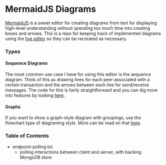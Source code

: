 # MermaidJS Diagrams

[MermaidJS](https://mermaidjs.github.io/#/) is a sweet editor for creating diagrams from text for displaying high-level understanding without spending too much time into creating boxes and arrows. This is a repo for keeping track of implemented diagrams using the [live editor](https://mermaidjs.github.io/mermaid-live-editor/#) so they can be recreated as necessary.

### Types

#### Sequence Diagrams

The most common use case I have for using this editor is the sequence diagram. Think of this as drawing lines for each peer associated with a certain transaction and the arrows between each line for send/receive messages. The code for this is fairly straightforward and you can dig more into features by looking [here](https://mermaidjs.github.io/#/examples?id=basic-sequence-diagram).

#### Graphs

If you want to show a graph-style diagram with groupings, use the flowchart type of diagraming style. More can be read on that [here](https://mermaidjs.github.io/#/flowchart).


### Table of Contents

- endpoint-polling.txt
	- polling interactions between client and server, with backing MongoDB store
